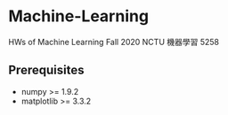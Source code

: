 # Machine-Learning
HWs of Machine Learning Fall 2020 NCTU 機器學習 5258

## Prerequisites
* numpy >= 1.9.2
* matplotlib >= 3.3.2